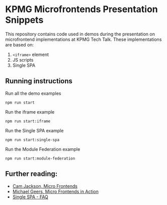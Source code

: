 # KPMG Microfrontends Presentation Snippets
This repository contains code used in demos during the presentation on microfrontend implementations at KPMG Tech Talk. These implementations are based on:

1. `<iframe>` element
2. JS scripts
3. Single SPA

## Running instructions
Run all the demo examples
```
npm run start
```

Run the iframe example
```
npm run start:iframe
```

Run the Single SPA example
```
npm run start:single-spa
```

Run the Module Federation example
```
npm run start:module-federation
```

## Further reading:
- [Cam Jackson, Micro Frontends](https://martinfowler.com/articles/micro-frontends.html)
- [Michael Geers, Micro Frontends in Action](https://micro-frontends.org/)
- [Single SPA - FAQ](https://single-spa.js.org/docs/faq/)

